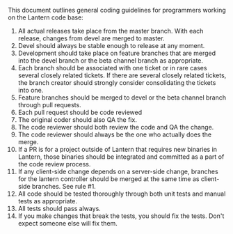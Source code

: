 This document outlines general coding guidelines for programmers working on the Lantern code base:

1. All actual releases take place from the master branch. With each release, changes from devel are merged to master.
1. Devel should always be stable enough to release at any moment.
1. Development should take place on feature branches that are merged into the devel branch or the beta channel branch as appropriate.
1. Each branch should be associated with one ticket or in rare cases several closely related tickets. If there are several closely related tickets, the branch creator should strongly consider consolidating the tickets into one.
1. Feature branches should be merged to devel or the beta channel branch through pull requests.
1. Each pull request should be code reviewed
1. The original coder should also QA the fix.
1. The code reviewer should both review the code and QA the change.
1. The code reviewer should always be the one who actually does the merge.
1. If a PR is for a project outside of Lantern that requires new binaries in Lantern, those binaries should be integrated and committed as a part of the code review process.
1. If any client-side change depends on a server-side change, branches for the lantern controller should be merged at the same time as client-side branches. See rule #1.
1. All code should be tested thoroughly through both unit tests and manual tests as appropriate.
1. All tests should pass always.
1. If you make changes that break the tests, you should fix the tests. Don't expect someone else will fix them.